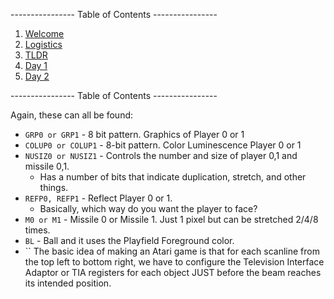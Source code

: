 ---------------- Table of Contents ---------------- 

1. [Welcome](#welcome)
2. [Logistics](#logistics)
3. [TLDR](#tldr)
4. [Day 1](#day1)
5. [Day 2](#day2)

---------------- Table of Contents ---------------- 

Again, these can all be found: 
* `GRP0 or GRP1` - 8 bit pattern. Graphics of Player 0 or 1
* `COLUP0 or COLUP1` - 8-bit pattern. Color Luminescence Player 0 or 1
* `NUSIZ0 or NUSIZ1` - Controls the number and size of player 0,1 and missile 0,1.
	* Has a number of bits that indicate duplication, stretch, and other things.
* `REFP0, REFP1` - Reflect Player 0 or 1. 
	* Basically, which way do you want the player to face?
* `M0 or M1` - Missile 0 or Missile 1. Just 1 pixel but can be stretched 2/4/8 times.
* `BL` - Ball and it uses the Playfield Foreground color.
* ``
The basic idea of making an Atari game is that for each scanline from the top left to bottom right, we have to configure the Television Interface Adaptor or TIA registers for each object JUST before the beam reaches its intended position.